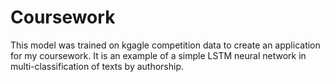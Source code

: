 # Сoursework
This model was trained on  kgagle competition data to create an application for my coursework.
It is an example of a simple LSTM neural network in multi-classification of texts by authorship.
